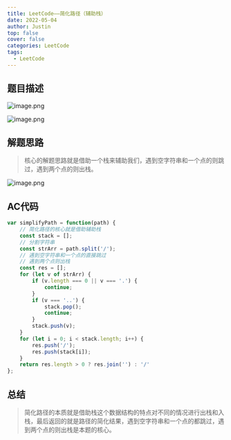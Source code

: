 ```yaml
---
title: LeetCode——简化路径（辅助栈）
date: 2022-05-04
author: Justin
top: false
cover: false
categories: LeetCode
tags:
  - LeetCode
---
```


## 题目描述

![image.png](https://img-blog.csdnimg.cn/img_convert/d6998e5f8fe46337381fd42da9b5b704.png)

![image.png](https://img-blog.csdnimg.cn/img_convert/0deb816c63a7f7e4bb2fab67be09e1ef.png)

## 解题思路
> 核心的解题思路就是借助一个栈来辅助我们，遇到空字符串和一个点的则跳过，遇到两个点的则出栈。

![image.png](https://img-blog.csdnimg.cn/img_convert/0bada2ad5f44676be9bdaf4db4c83ca4.png)

## AC代码

```js
var simplifyPath = function(path) {
    // 简化路径的核心就是借助辅助栈
    const stack = [];
    // 分割字符串
    const strArr = path.split('/');
    // 遇到空字符串和一个点的直接跳过
    // 遇到两个点则出栈
    const res = [];
    for (let v of strArr) {
        if (v.length === 0 || v === '.') {
            continue;
        }
        if (v === '..') {
            stack.pop();
            continue;
        }
        stack.push(v);
    }
    for (let i = 0; i < stack.length; i++) {
        res.push('/');
        res.push(stack[i]);
    }
    return res.length > 0 ? res.join('') : '/'
};
```

## 总结
> 简化路径的本质就是借助栈这个数据结构的特点对不同的情况进行出栈和入栈，最后返回的就是路径的简化结果，遇到空字符串和一个点的都跳过，遇到两个点的则出栈是本题的核心。
